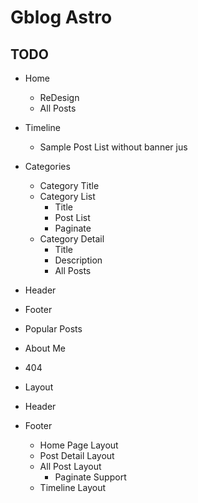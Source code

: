 # Gblog Astro

## TODO

- Home
  - ReDesign
  - All Posts
- Timeline
  - Sample Post List without banner jus
- Categories
  - Category Title
  - Category List
    - Title
    - Post List
    - Paginate
  - Category Detail
    - Title
    - Description
    - All Posts
- Header
- Footer
- Popular Posts
- About Me
- 404

- Layout
- Header
- Footer
  - Home Page Layout
  - Post Detail Layout
  - All Post Layout
    - Paginate Support
  - Timeline Layout
